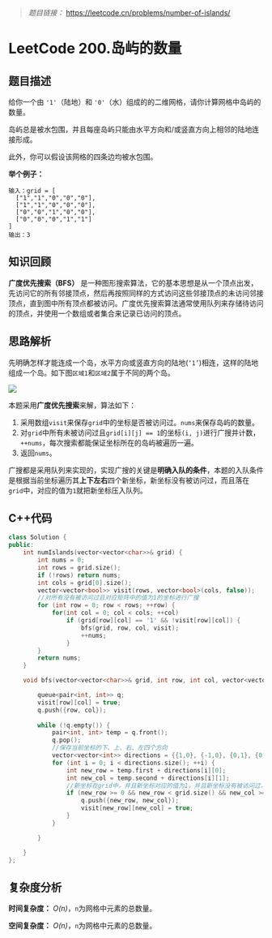 > *题目链接：* https://leetcode.cn/problems/number-of-islands/

# LeetCode 200.岛屿的数量

## 题目描述

给你一个由 `'1'`（陆地）和 `'0'`（水）组成的的二维网格，请你计算网格中岛屿的数量。

岛屿总是被水包围，并且每座岛屿只能由水平方向和/或竖直方向上相邻的陆地连接形成。

此外，你可以假设该网格的四条边均被水包围。

**举个例子：**

```
输入：grid = [
  ["1","1","0","0","0"],
  ["1","1","0","0","0"],
  ["0","0","1","0","0"],
  ["0","0","0","1","1"]
]
输出：3
```

## 知识回顾

**广度优先搜索（BFS）** 是一种图形搜索算法，它的基本思想是从一个顶点出发，先访问它的所有邻接顶点，然后再按照同样的方式访问这些邻接顶点的未访问邻接顶点，直到图中所有顶点都被访问。广度优先搜索算法通常使用队列来存储待访问的顶点，并使用一个数组或者集合来记录已访问的顶点。

## 思路解析

先明确怎样才能连成一个岛，水平方向或竖直方向的陆地(`‘1’`)相连，这样的陆地组成一个岛。如下图`区域1`和`区域2`属于不同的两个岛。

![](https://gitee.com/ldtech007/picture/raw/master/pic/lc-0200-01.png)

本题采用**广度优先搜索**来解，算法如下：

1. 采用数组`visit`来保存`grid`中的坐标是否被访问过。`nums`来保存岛屿的数量。
2. 对`grid`中所有未被访问过且`grid[i][j] == 1`的坐标`(i, j)`进行广搜并计数，`++nums`，每次搜索都能保证坐标所在的岛屿被遍历一遍。
3. 返回`nums`。

广搜都是采用队列来实现的，实现广搜的关键是**明确入队的条件**，本题的入队条件是根据当前坐标遍历其**上下左右**四个新坐标，新坐标没有被访问过，而且落在`grid`中，对应的值为`1`就把新坐标压入队列。


## C++代码

```cpp
class Solution {
public:
    int numIslands(vector<vector<char>>& grid) {
        int nums = 0;
        int rows = grid.size();
        if (!rows) return nums;
        int cols = grid[0].size();
        vector<vector<bool>> visit(rows, vector<bool>(cols, false));
        //对所有没有被访问过且对应矩阵中的值为1的坐标进行广搜
        for (int row = 0; row < rows; ++row) {
            for(int col = 0; col < cols; ++col) 
                if (grid[row][col] == '1' && !visit[row][col]) {
                    bfs(grid, row, col, visit);
                    ++nums;
                }
        }
        return nums;
    }

    void bfs(vector<vector<char>>& grid, int row, int col, vector<vector<bool>>& visit) {

        queue<pair<int, int>> q;
        visit[row][col] = true;
        q.push({row, col});
        
        while (!q.empty()) {
            pair<int, int> temp = q.front();
            q.pop();
            //保存当前坐标的下、上、右、左四个方向
            vector<vector<int>> directions = {{1,0}, {-1,0}, {0,1}, {0,-1}};
            for (int i = 0; i < directions.size(); ++i) {
                int new_row = temp.first + directions[i][0];
                int new_col = temp.second + directions[i][1];
                //新坐标在grid中，并且新坐标对应的值为1，并且新坐标没有被访问过，就把新坐标压入队列并打上已访问标记
                if (new_row >= 0 && new_row < grid.size() && new_col >= 0 && new_col < grid[0].size() && grid[new_row][new_col] == '1' && !visit[new_row][new_col]) {
                    q.push({new_row, new_col});
                    visit[new_row][new_col] = true;
                }
            } 

        }

    }
};
```

## 复杂度分析

**时间复杂度：** *O(n)*，`n`为网格中元素的总数量。

**空间复杂度：** *O(n)*，`n`为网格中元素的总数量。

